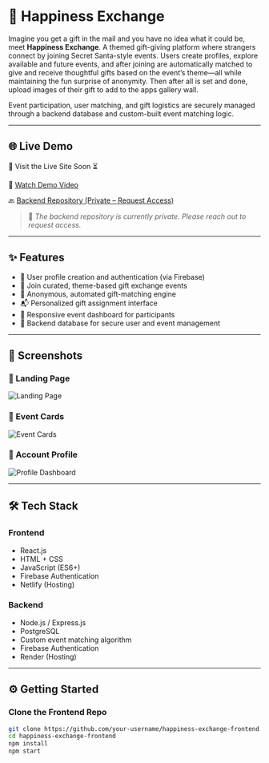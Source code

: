 # 🎁 Happiness Exchange

Imagine you get a gift in the mail and you have no idea what it could be, meet **Happiness Exchange**. A themed gift-giving platform where strangers connect by joining Secret Santa-style events. Users create profiles, explore available and future events, and after joining are automatically matched to give and receive thoughtful gifts based on the event’s theme—all while maintaining the fun surprise of anonymity. Then after all is set and done, upload images of their gift to add to the apps gallery wall. 

Event participation, user matching, and gift logistics are securely managed through a backend database and custom-built event matching logic.

---

## 🌐 Live Demo

🚀 Visit the Live Site Soon ⏳

🎥 [Watch Demo Video](https://www.loom.com/share/dbad274c46044f07996ef5612c546a2a?sid=fa72a8f9-533e-4199-9412-a5c7da77a82e)  

🔙 [Backend Repository (Private – Request Access)](https://github.com/Sarai-ii/HappinessExchange-Backend-Express-Server)

> 📌 *The backend repository is currently private. Please reach out to request access.*

---

## ✨ Features

- 👤 User profile creation and authentication (via Firebase)
- 🎨 Join curated, theme-based gift exchange events
- 🔄 Anonymous, automated gift-matching engine
- 📬 Personalized gift assignment interface
- 📅 Responsive event dashboard for participants
- 🔐 Backend database for secure user and event management

---

## 📸 Screenshots

### 🔹 Landing Page  
![Landing Page]()

### 🔹 Event Cards  
![Event Cards]()

### 🔹 Account Profile 
![Profile Dashboard]()

---

## 🛠 Tech Stack

### Frontend
- React.js
- HTML + CSS
- JavaScript (ES6+)
- Firebase Authentication
- Netlify (Hosting)

### Backend
- Node.js / Express.js
- PostgreSQL
- Custom event matching algorithm
- Firebase Authentication
- Render (Hosting)

---

## ⚙️ Getting Started

### Clone the Frontend Repo

```bash
git clone https://github.com/your-username/happiness-exchange-frontend.git
cd happiness-exchange-frontend
npm install
npm start
